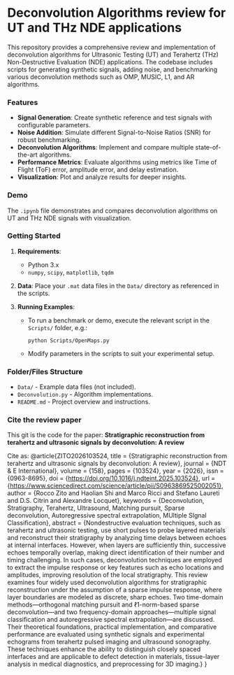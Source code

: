 # Deconvolution Algorithms review for UT and THz NDE applications

This repository provides a comprehensive review and implementation of deconvolution algorithms for Ultrasonic Testing (UT) and Terahertz (THz) Non-Destructive Evaluation (NDE) applications. The codebase includes scripts for generating synthetic signals, adding noise, and benchmarking various deconvolution methods such as OMP, MUSIC, L1, and AR algorithms.

### Features

- **Signal Generation**: Create synthetic reference and test signals with configurable parameters.
- **Noise Addition**: Simulate different Signal-to-Noise Ratios (SNR) for robust benchmarking.
- **Deconvolution Algorithms**: Implement and compare multiple state-of-the-art algorithms.
- **Performance Metrics**: Evaluate algorithms using metrics like Time of Flight (ToF) error, amplitude error, and delay estimation.
- **Visualization**: Plot and analyze results for deeper insights.

### Demo

The `.ipynb` file demonstrates and compares deconvolution algorithms on UT and THz NDE signals with visualization.

### Getting Started

1. **Requirements**:

   - Python 3.x
   - `numpy`, `scipy`, `matplotlib`, `tqdm`
2. **Data**:
   Place your `.mat` data files in the `Data/` directory as referenced in the scripts.
3. **Running Examples**:

   - To run a benchmark or demo, execute the relevant script in the `Scripts/` folder, e.g.:
     ```
     python Scripts/OpenMaps.py
     ```
   - Modify parameters in the scripts to suit your experimental setup.

### Folder/Files Structure

- `Data/` - Example data files (not included).
- `Deconvolution.py` - Algorithm implementations.
- `README.md` - Project overview and instructions.

### Cite the review paper
This git is the code for the paper: **Stratigraphic reconstruction from terahertz and ultrasonic signals by deconvolution: A review**

Cite as:
@article{ZITO2026103524,
title = {Stratigraphic reconstruction from terahertz and ultrasonic signals by deconvolution: A review},
journal = {NDT & E International},
volume = {158},
pages = {103524},
year = {2026},
issn = {0963-8695},
doi = {https://doi.org/10.1016/j.ndteint.2025.103524},
url = {https://www.sciencedirect.com/science/article/pii/S0963869525002051},
author = {Rocco Zito and Haolian Shi and Marco Ricci and Stefano Laureti and D.S. Citrin and Alexandre Locquet},
keywords = {Deconvolution, Stratigraphy, Terahertz, Ultrasound, Matching pursuit, Sparse deconvolution, Autoregressive spectral extrapolation, MUltiple SIgnal Classification},
abstract = {Nondestructive evaluation techniques, such as terahertz and ultrasonic testing, use short pulses to probe layered materials and reconstruct their stratigraphy by analyzing time delays between echoes at internal interfaces. However, when layers are sufficiently thin, successive echoes temporally overlap, making direct identification of their number and timing challenging. In such cases, deconvolution techniques are employed to extract the impulse response or key features such as echo locations and amplitudes, improving resolution of the local stratigraphy. This review examines four widely used deconvolution algorithms for stratigraphic reconstruction under the assumption of a sparse impulse response, where layer boundaries are modeled as discrete, sharp echoes. Two time-domain methods—orthogonal matching pursuit and ℓ1-norm-based sparse deconvolution—and two frequency-domain approaches—multiple signal classification and autoregressive spectral extrapolation—are discussed. Their theoretical foundations, practical implementation, and comparative performance are evaluated using synthetic signals and experimental echograms from terahertz pulsed imaging and ultrasound sonography. These techniques enhance the ability to distinguish closely spaced interfaces and are applicable to defect detection in materials, tissue-layer analysis in medical diagnostics, and preprocessing for 3D imaging.}
}
